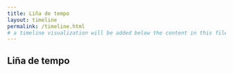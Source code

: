 ```yaml
---
title: Liña de tempo
layout: timeline
permalink: /timeline.html
# a timeline visualization will be added below the content in this file
---
```


## Liña de tempo
<br>


